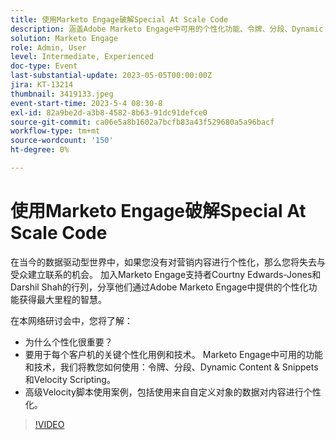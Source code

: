 ```yaml
---
title: 使用Marketo Engage破解Special At Scale Code
description: 涵盖Adobe Marketo Engage中可用的个性化功能、令牌、分段、Dynamic Content & Snippets和Velocity脚本。  高级Velocity脚本使用案例，包括使用来自自定义对象的数据对内容进行个性化。
solution: Marketo Engage
role: Admin, User
level: Intermediate, Experienced
doc-type: Event
last-substantial-update: 2023-05-05T00:00:00Z
jira: KT-13214
thumbnail: 3419133.jpeg
event-start-time: 2023-5-4 08:30-8
exl-id: 82a9be2d-a3b8-4582-8b63-91dc91defce0
source-git-commit: ca06e5a8b1602a7bcfb83a43f529680a5a96bacf
workflow-type: tm+mt
source-wordcount: '150'
ht-degree: 0%

---
```


# 使用Marketo Engage破解Special At Scale Code

在当今的数据驱动型世界中，如果您没有对营销内容进行个性化，那么您将失去与受众建立联系的机会。 加入Marketo Engage支持者Courtny Edwards-Jones和Darshil Shah的行列，分享他们通过Adobe Marketo Engage中提供的个性化功能获得最大里程的智慧。

在本网络研讨会中，您将了解：

* 为什么个性化很重要？
* 要用于每个客户机的关键个性化用例和技术。 Marketo Engage中可用的功能和技术，我们将教您如何使用：令牌、分段、Dynamic Content &amp; Snippets和Velocity Scripting。
* 高级Velocity脚本使用案例，包括使用来自自定义对象的数据对内容进行个性化。

>[!VIDEO](https://video.tv.adobe.com/v/3419133/?learn=on)
